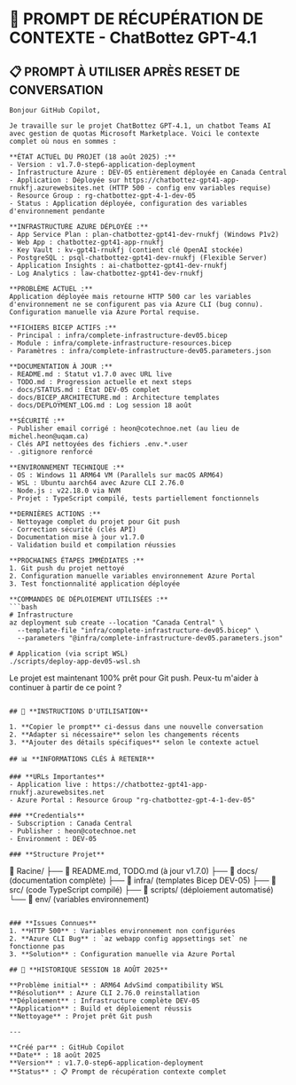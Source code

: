 # 🔄 PROMPT DE RÉCUPÉRATION DE CONTEXTE - ChatBottez GPT-4.1

## 📋 **PROMPT À UTILISER APRÈS RESET DE CONVERSATION**

```
Bonjour GitHub Copilot,

Je travaille sur le projet ChatBottez GPT-4.1, un chatbot Teams AI avec gestion de quotas Microsoft Marketplace. Voici le contexte complet où nous en sommes :

**ÉTAT ACTUEL DU PROJET (18 août 2025) :**
- Version : v1.7.0-step6-application-deployment
- Infrastructure Azure : DEV-05 entièrement déployée en Canada Central
- Application : Déployée sur https://chatbottez-gpt41-app-rnukfj.azurewebsites.net (HTTP 500 - config env variables requise)
- Resource Group : rg-chatbottez-gpt-4-1-dev-05
- Status : Application déployée, configuration des variables d'environnement pendante

**INFRASTRUCTURE AZURE DÉPLOYÉE :**
- App Service Plan : plan-chatbottez-gpt41-dev-rnukfj (Windows P1v2)
- Web App : chatbottez-gpt41-app-rnukfj 
- Key Vault : kv-gpt41-rnukfj (contient clé OpenAI stockée)
- PostgreSQL : psql-chatbottez-gpt41-dev-rnukfj (Flexible Server)
- Application Insights : ai-chatbottez-gpt41-dev-rnukfj
- Log Analytics : law-chatbottez-gpt41-dev-rnukfj

**PROBLÈME ACTUEL :**
Application déployée mais retourne HTTP 500 car les variables d'environnement ne se configurent pas via Azure CLI (bug connu). Configuration manuelle via Azure Portal requise.

**FICHIERS BICEP ACTIFS :**
- Principal : infra/complete-infrastructure-dev05.bicep
- Module : infra/complete-infrastructure-resources.bicep
- Paramètres : infra/complete-infrastructure-dev05.parameters.json

**DOCUMENTATION À JOUR :**
- README.md : Statut v1.7.0 avec URL live
- TODO.md : Progression actuelle et next steps
- docs/STATUS.md : État DEV-05 complet
- docs/BICEP_ARCHITECTURE.md : Architecture templates
- docs/DEPLOYMENT_LOG.md : Log session 18 août

**SÉCURITÉ :**
- Publisher email corrigé : heon@cotechnoe.net (au lieu de michel.heon@uqam.ca)
- Clés API nettoyées des fichiers .env.*.user
- .gitignore renforcé

**ENVIRONNEMENT TECHNIQUE :**
- OS : Windows 11 ARM64 VM (Parallels sur macOS ARM64)
- WSL : Ubuntu aarch64 avec Azure CLI 2.76.0
- Node.js : v22.18.0 via NVM
- Projet : TypeScript compilé, tests partiellement fonctionnels

**DERNIÈRES ACTIONS :**
- Nettoyage complet du projet pour Git push
- Correction sécurité (clés API)
- Documentation mise à jour v1.7.0
- Validation build et compilation réussies

**PROCHAINES ÉTAPES IMMÉDIATES :**
1. Git push du projet nettoyé
2. Configuration manuelle variables environnement Azure Portal
3. Test fonctionnalité application déployée

**COMMANDES DE DÉPLOIEMENT UTILISÉES :**
```bash
# Infrastructure
az deployment sub create --location "Canada Central" \
  --template-file "infra/complete-infrastructure-dev05.bicep" \
  --parameters "@infra/complete-infrastructure-dev05.parameters.json"

# Application (via script WSL)
./scripts/deploy-app-dev05-wsl.sh
```

Le projet est maintenant 100% prêt pour Git push. Peux-tu m'aider à continuer à partir de ce point ?
```

## 🎯 **INSTRUCTIONS D'UTILISATION**

1. **Copier le prompt** ci-dessus dans une nouvelle conversation
2. **Adapter si nécessaire** selon les changements récents
3. **Ajouter des détails spécifiques** selon le contexte actuel

## 📊 **INFORMATIONS CLÉS À RETENIR**

### **URLs Importantes**
- Application live : https://chatbottez-gpt41-app-rnukfj.azurewebsites.net
- Azure Portal : Resource Group "rg-chatbottez-gpt-4-1-dev-05"

### **Credentials**
- Subscription : Canada Central
- Publisher : heon@cotechnoe.net
- Environment : DEV-05

### **Structure Projet**
```
📁 Racine/
├── 📄 README.md, TODO.md (à jour v1.7.0)
├── 📁 docs/ (documentation complète)
├── 📁 infra/ (templates Bicep DEV-05)
├── 📁 src/ (code TypeScript compilé)
├── 📁 scripts/ (déploiement automatisé)
└── 📁 env/ (variables environnement)
```

### **Issues Connues**
1. **HTTP 500** : Variables environnement non configurées
2. **Azure CLI Bug** : `az webapp config appsettings set` ne fonctionne pas
3. **Solution** : Configuration manuelle via Azure Portal

## 🔄 **HISTORIQUE SESSION 18 AOÛT 2025**

**Problème initial** : ARM64 AdvSimd compatibility WSL  
**Résolution** : Azure CLI 2.76.0 reinstallation  
**Déploiement** : Infrastructure complète DEV-05  
**Application** : Build et déploiement réussis  
**Nettoyage** : Projet prêt Git push  

---

**Créé par** : GitHub Copilot  
**Date** : 18 août 2025  
**Version** : v1.7.0-step6-application-deployment  
**Status** : 📋 Prompt de récupération contexte complet

